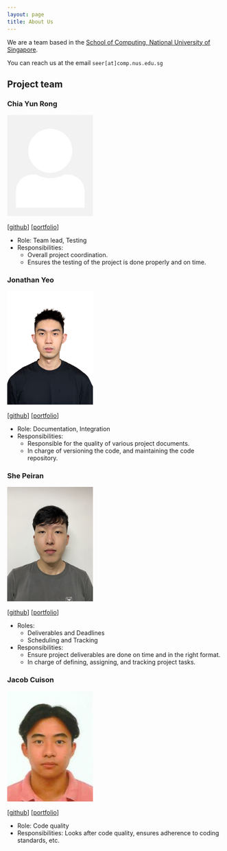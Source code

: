 ```yaml
---
layout: page 
title: About Us
---
```


We are a team based in the [School of Computing, National University of Singapore](http://www.comp.nus.edu.sg).

You can reach us at the email `seer[at]comp.nus.edu.sg`

## Project team

### Chia Yun Rong

<img src="images/chiayunrong.png" width="200px">

[[github](https://github.com/chiayunrong)]
[[portfolio](team/chiayunrong.md)]

* Role: Team lead, Testing
* Responsibilities:
    * Overall project coordination.
    * Ensures the testing of the project is done properly and on time.

### Jonathan Yeo

<img src="images/jonyeokj.png" width="200px">

[[github](https://github.com/jonyeokj)]
[[portfolio](team/jonyeokj.md)]

* Role: Documentation, Integration
* Responsibilities:
    - Responsible for the quality of various project documents.
    - In charge of versioning the code, and maintaining the code repository.

### She Peiran

<img src="images/s-peiran.png" width="200px">

[[github](http://github.com/s-peiran)] [[portfolio](team/s-peiran.md)]

* Roles:
    * Deliverables and Deadlines
    * Scheduling and Tracking
* Responsibilities:
    * Ensure project deliverables are done on time and in the right format.
    * In charge of defining, assigning, and tracking project tasks.

### Jacob Cuison

<img src="images/jacobcuison.png" width="200px">

[[github](http://github.com/jacobcuison)]
[[portfolio](team/jacobcuison.md)]

* Role: Code quality
* Responsibilities: Looks after code quality, ensures adherence to coding standards, etc.
